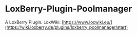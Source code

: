 # LoxBerry-Plugin-Poolmanager
A LoxBerry Plugin. LoxWiki: [https://www.loxwiki.eu/](https://wiki.loxberry.de/plugins/loxberry_poolmanager/start)
